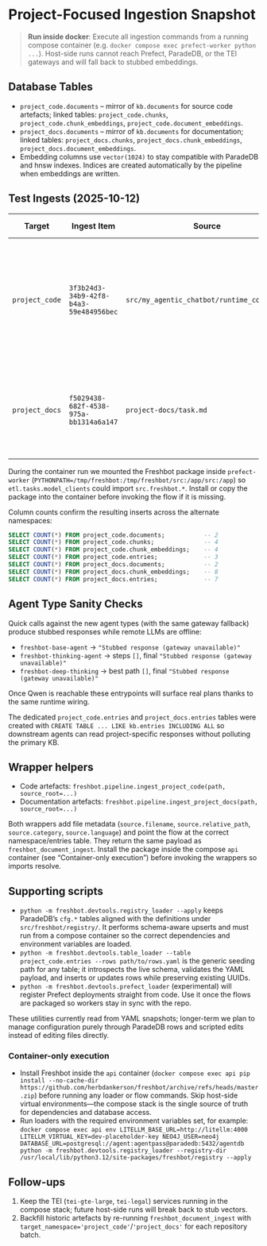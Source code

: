 # Project-Focused Ingestion Snapshot

> **Run inside docker**: Execute all ingestion commands from a running compose container (e.g. `docker compose exec prefect-worker python ...`). Host-side runs cannot reach Prefect, ParadeDB, or the TEI gateways and will fall back to stubbed embeddings.

## Database Tables
- `project_code.documents` – mirror of `kb.documents` for source code artefacts; linked tables: `project_code.chunks`, `project_code.chunk_embeddings`, `project_code.document_embeddings`.
- `project_docs.documents` – mirror of `kb.documents` for documentation; linked tables: `project_docs.chunks`, `project_docs.chunk_embeddings`, `project_docs.document_embeddings`.
- Embedding columns use `vector(1024)` to stay compatible with ParadeDB and hnsw indexes. Indices are created automatically by the pipeline when embeddings are written.

## Test Ingests (2025-10-12)
| Target | Ingest Item | Source | Chunks | Embedding Spaces | Notes |
|--------|-------------|--------|--------|------------------|-------|
| `project_code` | `3f3b24d3-34b9-42f8-b4a3-59e484956bec` | `src/my_agentic_chatbot/runtime_config.py` | 3 | `emb-general` | Live run from inside `prefect-worker` with TEI online; embeddings contain non-zero values (e.g. `[-0.0032, -0.0155, -0.0203, …]`). |
| `project_docs` | `f5029438-682f-4538-975a-bb1314a6a147` | `project-docs/task.md` | 7 | `emb-general` | Live run via docker with TEI; embeddings populated (sample `[-0.0171, 0.0079, -0.0155, …]`). |

During the container run we mounted the Freshbot package inside `prefect-worker` (`PYTHONPATH=/tmp/freshbot:/tmp/freshbot/src:/app/src:/app`) so `etl.tasks.model_clients` could import `src.freshbot.*`. Install or copy the package into the container before invoking the flow if it is missing.

Column counts confirm the resulting inserts across the alternate namespaces:

```sql
SELECT COUNT(*) FROM project_code.documents;           -- 2
SELECT COUNT(*) FROM project_code.chunks;              -- 4
SELECT COUNT(*) FROM project_code.chunk_embeddings;    -- 4
SELECT COUNT(*) FROM project_code.entries;             -- 3
SELECT COUNT(*) FROM project_docs.documents;           -- 2
SELECT COUNT(*) FROM project_docs.chunk_embeddings;    -- 8
SELECT COUNT(*) FROM project_docs.entries;             -- 7
```

## Agent Type Sanity Checks
Quick calls against the new agent types (with the same gateway fallback) produce stubbed responses while remote LLMs are offline:

- `freshbot-base-agent` → `"Stubbed response (gateway unavailable)"`
- `freshbot-thinking-agent` → steps `[]`, final `"Stubbed response (gateway unavailable)"`
- `freshbot-deep-thinking` → best path `[]`, final `"Stubbed response (gateway unavailable)"`

Once Qwen is reachable these entrypoints will surface real plans thanks to the same runtime wiring.

The dedicated `project_code.entries` and `project_docs.entries` tables were created with `CREATE TABLE ... LIKE kb.entries INCLUDING ALL` so downstream agents can read project-specific responses without polluting the primary KB.

## Wrapper helpers
- Code artefacts: `freshbot.pipeline.ingest_project_code(path, source_root=...)`
- Documentation artefacts: `freshbot.pipeline.ingest_project_docs(path, source_root=...)`

Both wrappers add file metadata (`source.filename`, `source.relative_path`, `source.category`, `source.language`) and point the flow at the correct namespace/entries table. They return the same payload as `freshbot_document_ingest`. Install the package inside the compose `api` container (see “Container-only execution”) before invoking the wrappers so imports resolve.

## Supporting scripts
- `python -m freshbot.devtools.registry_loader --apply` keeps ParadeDB’s `cfg.*` tables aligned with the definitions under `src/freshbot/registry/`. It performs schema-aware upserts and must run from a compose container so the correct dependencies and environment variables are loaded.
- `python -m freshbot.devtools.table_loader --table project_code.entries --rows path/to/rows.yaml` is the generic seeding path for any table; it introspects the live schema, validates the YAML payload, and inserts or updates rows while preserving existing UUIDs.
- `python -m freshbot.devtools.prefect_loader` (experimental) will register Prefect deployments straight from code. Use it once the flows are packaged so workers stay in sync with the repo.

These utilities currently read from YAML snapshots; longer-term we plan to manage configuration purely through ParadeDB rows and scripted edits instead of editing files directly.

### Container-only execution
- Install Freshbot inside the `api` container (`docker compose exec api pip install --no-cache-dir https://github.com/herbdankerson/freshbot/archive/refs/heads/master.zip`) before running any loader or flow commands. Skip host-side virtual environments—the compose stack is the single source of truth for dependencies and database access.
- Run loaders with the required environment variables set, for example:
  `docker compose exec api env LITELLM_BASE_URL=http://litellm:4000 LITELLM_VIRTUAL_KEY=dev-placeholder-key NEO4J_USER=neo4j DATABASE_URL=postgresql://agent:agentpass@paradedb:5432/agentdb python -m freshbot.devtools.registry_loader --registry-dir /usr/local/lib/python3.12/site-packages/freshbot/registry --apply`

## Follow-ups
1. Keep the TEI (`tei-gte-large`, `tei-legal`) services running in the compose stack; future host-side runs will break back to stub vectors.
2. Backfill historic artefacts by re-running `freshbot_document_ingest` with `target_namespace='project_code'`/`'project_docs'` for each repository batch.
